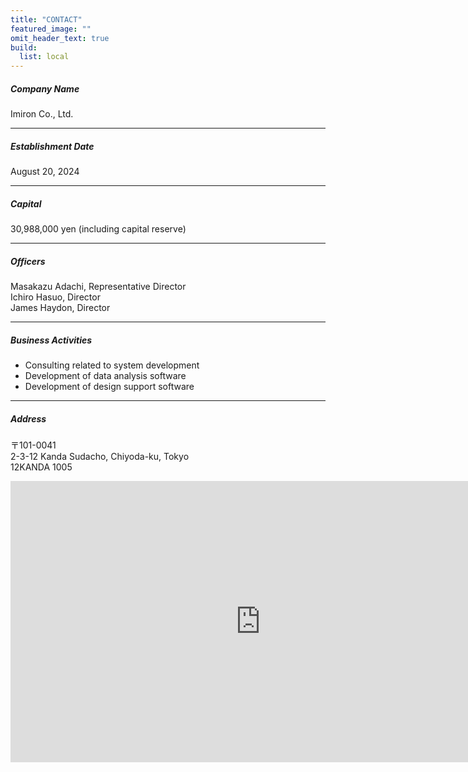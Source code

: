 ```yaml
---
title: "CONTACT"
featured_image: ""
omit_header_text: true
build:
  list: local
---
```


##### Company Name
Imiron Co., Ltd.

---

##### Establishment Date
August 20, 2024

---

##### Capital
30,988,000 yen (including capital reserve)

---

##### Officers
Masakazu Adachi, Representative Director  
Ichiro Hasuo, Director  
James Haydon, Director

---

##### Business Activities
- Consulting related to system development
- Development of data analysis software
- Development of design support software

---

##### Address
〒101-0041</br>
2-3-12 Kanda Sudacho, Chiyoda-ku, Tokyo  
12KANDA 1005

<iframe src="https://www.google.com/maps/embed?pb=!1m14!1m8!1m3!1d1926.647512322883!2d139.77261297923724!3d35.696154877266146!3m2!1i1024!2i768!4f13.1!3m3!1m2!1s0x60188d002223178b%3A0x19803ed3b4d01eb5!2s12%20KANDA!5e0!3m2!1sja!2sjp!4v1732690155902!5m2!1sja!2sjp" width="800" height="450" style="border:0;" allowfullscreen="" loading="lazy" referrerpolicy="no-referrer-when-downgrade"></iframe>
